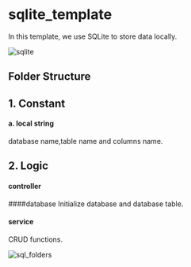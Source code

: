# sqlite_template
In this template, we use SQLite to store data locally.

![sqlite](https://github.com/SirinK2/sqlite_template/assets/92253615/ab5ab46f-f906-4fce-aaf4-041e4d0b3c9f)

## Folder Structure

## 1. Constant
  #### a. local string
  database name,table name and columns name.
## 2. Logic
  ####  controller
  ####database
   Initialize database and database table.
  #### service
  CRUD functions.
  
![sql_folders](https://github.com/SirinK2/sqlite_template/assets/92253615/be62b2f6-2b35-4778-99ed-0ceb8a711cfa)







